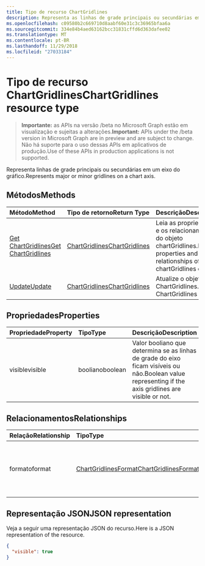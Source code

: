 ```yaml
---
title: Tipo de recurso ChartGridlines
description: Representa as linhas de grade principais ou secundárias em um eixo do gráfico.
ms.openlocfilehash: c09580b2c669710d8aabf60e31c3c36965bfaa6a
ms.sourcegitcommit: 334e84b4aed63162bcc31831cffd6d363dafee02
ms.translationtype: MT
ms.contentlocale: pt-BR
ms.lasthandoff: 11/29/2018
ms.locfileid: "27033184"
---
```

# <a name="chartgridlines-resource-type"></a><span data-ttu-id="7f151-103">Tipo de recurso ChartGridlines</span><span class="sxs-lookup"><span data-stu-id="7f151-103">ChartGridlines resource type</span></span>

> <span data-ttu-id="7f151-104">**Importante:** as APIs na versão /beta no Microsoft Graph estão em visualização e sujeitas a alterações.</span><span class="sxs-lookup"><span data-stu-id="7f151-104">**Important:** APIs under the /beta version in Microsoft Graph are in preview and are subject to change.</span></span> <span data-ttu-id="7f151-105">Não há suporte para o uso dessas APIs em aplicativos de produção.</span><span class="sxs-lookup"><span data-stu-id="7f151-105">Use of these APIs in production applications is not supported.</span></span>

<span data-ttu-id="7f151-106">Representa linhas de grade principais ou secundárias em um eixo do gráfico.</span><span class="sxs-lookup"><span data-stu-id="7f151-106">Represents major or minor gridlines on a chart axis.</span></span>


## <a name="methods"></a><span data-ttu-id="7f151-107">Métodos</span><span class="sxs-lookup"><span data-stu-id="7f151-107">Methods</span></span>

| <span data-ttu-id="7f151-108">Método</span><span class="sxs-lookup"><span data-stu-id="7f151-108">Method</span></span>           | <span data-ttu-id="7f151-109">Tipo de retorno</span><span class="sxs-lookup"><span data-stu-id="7f151-109">Return Type</span></span>    |<span data-ttu-id="7f151-110">Descrição</span><span class="sxs-lookup"><span data-stu-id="7f151-110">Description</span></span>|
|:---------------|:--------|:----------|
|[<span data-ttu-id="7f151-111">Get ChartGridlines</span><span class="sxs-lookup"><span data-stu-id="7f151-111">Get ChartGridlines</span></span>](../api/chartgridlines-get.md) | [<span data-ttu-id="7f151-112">ChartGridlines</span><span class="sxs-lookup"><span data-stu-id="7f151-112">ChartGridlines</span></span>](chartgridlines.md) |<span data-ttu-id="7f151-113">Leia as propriedades e os relacionamentos do objeto chartGridlines.</span><span class="sxs-lookup"><span data-stu-id="7f151-113">Read properties and relationships of chartGridlines object.</span></span>|
|[<span data-ttu-id="7f151-114">Update</span><span class="sxs-lookup"><span data-stu-id="7f151-114">Update</span></span>](../api/chartgridlines-update.md) | [<span data-ttu-id="7f151-115">ChartGridlines</span><span class="sxs-lookup"><span data-stu-id="7f151-115">ChartGridlines</span></span>](chartgridlines.md)    |<span data-ttu-id="7f151-116">Atualize o objeto ChartGridlines.</span><span class="sxs-lookup"><span data-stu-id="7f151-116">Update ChartGridlines object.</span></span> |

## <a name="properties"></a><span data-ttu-id="7f151-117">Propriedades</span><span class="sxs-lookup"><span data-stu-id="7f151-117">Properties</span></span>
| <span data-ttu-id="7f151-118">Propriedade</span><span class="sxs-lookup"><span data-stu-id="7f151-118">Property</span></span>     | <span data-ttu-id="7f151-119">Tipo</span><span class="sxs-lookup"><span data-stu-id="7f151-119">Type</span></span>   |<span data-ttu-id="7f151-120">Descrição</span><span class="sxs-lookup"><span data-stu-id="7f151-120">Description</span></span>|
|:---------------|:--------|:----------|
|<span data-ttu-id="7f151-121">visible</span><span class="sxs-lookup"><span data-stu-id="7f151-121">visible</span></span>|<span data-ttu-id="7f151-122">booliano</span><span class="sxs-lookup"><span data-stu-id="7f151-122">boolean</span></span>|<span data-ttu-id="7f151-123">Valor booliano que determina se as linhas de grade do eixo ficam visíveis ou não.</span><span class="sxs-lookup"><span data-stu-id="7f151-123">Boolean value representing if the axis gridlines are visible or not.</span></span>|

## <a name="relationships"></a><span data-ttu-id="7f151-124">Relacionamentos</span><span class="sxs-lookup"><span data-stu-id="7f151-124">Relationships</span></span>
| <span data-ttu-id="7f151-125">Relação</span><span class="sxs-lookup"><span data-stu-id="7f151-125">Relationship</span></span> | <span data-ttu-id="7f151-126">Tipo</span><span class="sxs-lookup"><span data-stu-id="7f151-126">Type</span></span>   |<span data-ttu-id="7f151-127">Descrição</span><span class="sxs-lookup"><span data-stu-id="7f151-127">Description</span></span>|
|:---------------|:--------|:----------|
|<span data-ttu-id="7f151-128">formato</span><span class="sxs-lookup"><span data-stu-id="7f151-128">format</span></span>|[<span data-ttu-id="7f151-129">ChartGridlinesFormat</span><span class="sxs-lookup"><span data-stu-id="7f151-129">ChartGridlinesFormat</span></span>](chartgridlinesformat.md)|<span data-ttu-id="7f151-p102">Representa a formatação de linhas de grade do gráfico. Somente leitura.</span><span class="sxs-lookup"><span data-stu-id="7f151-p102">Represents the formatting of chart gridlines. Read-only.</span></span>|

## <a name="json-representation"></a><span data-ttu-id="7f151-132">Representação JSON</span><span class="sxs-lookup"><span data-stu-id="7f151-132">JSON representation</span></span>

<span data-ttu-id="7f151-133">Veja a seguir uma representação JSON do recurso.</span><span class="sxs-lookup"><span data-stu-id="7f151-133">Here is a JSON representation of the resource.</span></span>

<!-- {
  "blockType": "resource",
  "optionalProperties": [

  ],
  "@odata.type": "microsoft.graph.chartGridLines"
}-->

```json
{
  "visible": true
}

```

<!-- uuid: 8fcb5dbc-d5aa-4681-8e31-b001d5168d79
2015-10-25 14:57:30 UTC -->
<!-- {
  "type": "#page.annotation",
  "description": "ChartGridlines resource",
  "keywords": "",
  "section": "documentation",
  "tocPath": ""
}-->